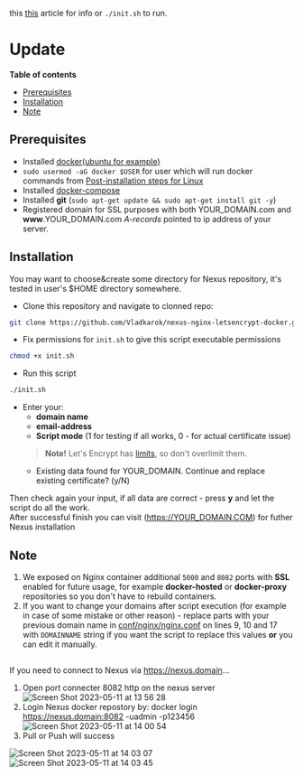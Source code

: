 this [this](https://medium.com/@numb95/setup-nexus-repository-manager-with-nginx-reverse-proxy-and-lets-encrypt-ssl-certificate-on-docker-1c1b05988ce3?sk=9025078deda34020ca7312d110b79673) article for info or `./init.sh` to run.

# Update

**Table of contents**  
- [Prerequisites](#prerequisitess)
- [Installation](#installation)
- [Note](#note)

## Prerequisites 
- Installed [docker(ubuntu for example)](https://docs.docker.com/engine/install/ubuntu/)
- `sudo usermod -aG docker $USER` for user which will run docker commands from [Post-installation steps for Linux](https://docs.docker.com/engine/install/linux-postinstall/)
- Installed [docker-compose](https://docs.docker.com/compose/install/)
- Installed **git** (`sudo apt-get update && sudo apt-get install git -y`)
- Registered domain for SSL purposes with both YOUR_DOMAIN.com and **www**.YOUR_DOMAIN.com *A-records* pointed to ip address of your server.

## Installation  
You may want to choose&create some directory for Nexus repository, it's tested in user's $HOME directory somewhere.
- Clone this repository and navigate to clonned repo:
```bash
git clone https://github.com/Vladkarok/nexus-nginx-letsencrypt-docker.git && cd nexus-nginx-letsencrypt-docker
```
- Fix permissions for `init.sh` to give this script executable permissions
```bash
chmod +x init.sh
```
- Run this script
```bash
./init.sh
```
- Enter your:
  - **domain name**
  - **email-address**
  - **Script mode** (1 for testing if all works, 0 - for actual certificate issue) 
  > **Note!** Let's Encrypt has [limits](https://letsencrypt.org/docs/rate-limits/), so don't overlimit them.  
  - Existing data found for YOUR_DOMAIN. Continue and replace existing certificate? (y/N)

Then check again your input, if all data are correct - press **y** and let the script do all the work.  
After successful finish you can visit (https://YOUR_DOMAIN.COM) for futher Nexus installation
## Note
1) We exposed on Nginx container additional `5000` and `8082` ports with **SSL** enabled for future usage, for example **docker-hosted** or **docker-proxy** repositories so you don't have to rebuild containers.
2) If you want to change your domains after script execution (for example in case of some mistake or other reason) - replace parts with your previous domain name in [conf/nginx/nginx.conf](https://github.com/Vladkarok/nexus-nginx-letsencrypt-docker/blob/master/confs/nginx/nginx.conf) on lines 9, 10 and 17 with `DOMAINNAME` string if you want the script to replace this values **or** you can edit it manually.

## 
If you need to connect to Nexus via https://nexus.domain...
1) Open port connecter 8082 http on the nexus server
![Screen Shot 2023-05-11 at 13 56 28](https://github.com/thanhdv2287/nexus-nginx-letsencrypt-docker/assets/65655156/85dc5284-3a36-47ff-a506-1f87e9601c37)
2) Login Nexus docker repostory by: docker login https://nexus.domain:8082 -uadmin -p123456 
![Screen Shot 2023-05-11 at 14 00 54](https://github.com/thanhdv2287/nexus-nginx-letsencrypt-docker/assets/65655156/705b0044-41d5-405b-ade6-f475a7ae3066)
3) Pull or Push will success

![Screen Shot 2023-05-11 at 14 03 07](https://github.com/thanhdv2287/nexus-nginx-letsencrypt-docker/assets/65655156/a463a0e3-7944-48a9-9e2e-a50d5dfa2cd6)
![Screen Shot 2023-05-11 at 14 03 45](https://github.com/thanhdv2287/nexus-nginx-letsencrypt-docker/assets/65655156/d2c66128-f879-4009-8835-e0511d340a6d)


